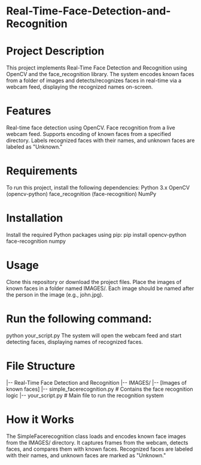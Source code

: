 # Real-Time-Face-Detection-and-Recognition

# Project Description
This project implements Real-Time Face Detection and Recognition using OpenCV and the face_recognition library. The system encodes known faces from a folder of images and detects/recognizes faces in real-time via a webcam feed, displaying the recognized names on-screen.

# Features
Real-time face detection using OpenCV.
Face recognition from a live webcam feed.
Supports encoding of known faces from a specified directory.
Labels recognized faces with their names, and unknown faces are labeled as "Unknown."

# Requirements
To run this project, install the following dependencies:
Python 3.x
OpenCV (opencv-python)
face_recognition (face-recognition)
NumPy

# Installation
Install the required Python packages using pip:
pip install opencv-python face-recognition numpy

# Usage
Clone this repository or download the project files.
Place the images of known faces in a folder named IMAGES/. Each image should be named after the person in the image (e.g., john.jpg).

# Run the following command:
python your_script.py
The system will open the webcam feed and start detecting faces, displaying names of recognized faces.

# File Structure
|-- Real-Time Face Detection and Recognition
    |-- IMAGES/
        |-- [Images of known faces]
    |-- simple_facerecognition.py  # Contains the face recognition logic
    |-- your_script.py             # Main file to run the recognition system
    
# How it Works
The SimpleFacerecognition class loads and encodes known face images from the IMAGES/ directory.
It captures frames from the webcam, detects faces, and compares them with known faces.
Recognized faces are labeled with their names, and unknown faces are marked as "Unknown."
